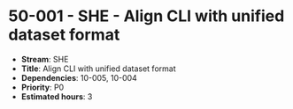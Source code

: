 # 50-001 - SHE - Align CLI with unified dataset format
- **Stream**: SHE
- **Title**: Align CLI with unified dataset format
- **Dependencies**: 10-005, 10-004
- **Priority**: P0
- **Estimated hours**: 3
